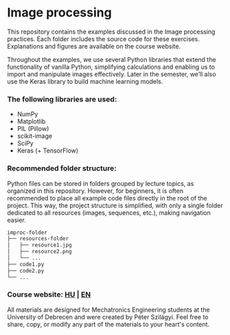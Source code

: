 # Image processing

This repository contains the examples discussed in the Image processing practices. Each folder includes the source code for these exercises. Explanations and figures are available on the course website.

Throughout the examples, we use several Python libraries that extend the functionality of vanilla Python, simplifying calculations and enabling us to import and manipulate images effectively. Later in the semester, we’ll also use the Keras library to build machine learning models.

### The following libraries are used:
- NumPy
- Matplotlib
- PIL (Pillow)
- scikit-image
- SciPy
- Keras (+ TensorFlow)

### Recommended folder structure:

Python files can be stored in folders grouped by lecture topics, as organized in this repository. However, for beginners, it is often recommended to place all example code files directly in the root of the project. This way, the project structure is simplified, with only a single folder dedicated to all resources (images, sequences, etc.), making navigation easier.

```bash
improc-folder
├── resources-folder
│   ├── resource1.jpg
│   ├── resource2.png
│   └── ...
├── code1.py
├── code2.py
└── ...
```

### Course website: [HU](https://szilagyipeti.hu/imgproc/content.html) | [EN](https://szilagyipeti.hu/imgproc/content-en.html)

All materials are designed for Mechatronics Engineering students at the University of Debrecen and were created by Péter Szilágyi. Feel free to share, copy, or modify any part of the materials to your heart's content.
